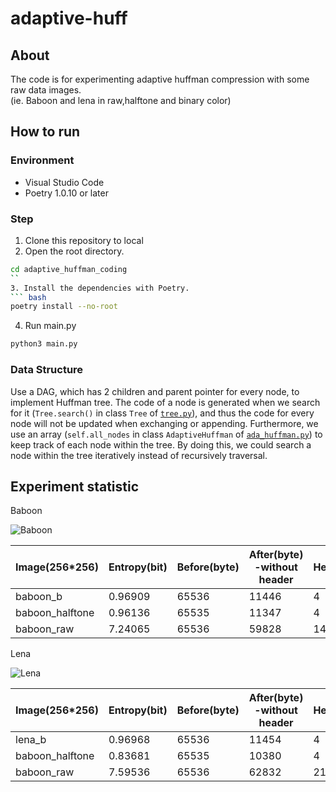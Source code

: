 # adaptive-huff
  
## About 

The code is for experimenting adaptive huffman compression with some raw data images.  
(ie. Baboon and lena in raw,halftone and binary color)

## How to run 

### Environment  

* Visual Studio Code
* Poetry 1.0.10 or later

### Step 
1. Clone this repository to local
2. Open the root directory.
``` bash
cd adaptive_huffman_coding
``
3. Install the dependencies with Poetry.
``` bash
poetry install --no-root
```
4. Run main.py
``` bash
python3 main.py
```

### Data Structure

Use a DAG, which has 2 children and parent pointer for every node, to implement Huffman tree. The code of a node is generated when we search for it (`Tree.search()` in class `Tree` of [`tree.py`](/adaptive_huffman/tree.py)), and thus the code for every node will not be updated when exchanging or appending. Furthermore, we use an array (`self.all_nodes` in class `AdaptiveHuffman` of [`ada_huffman.py`](/adaptive_huffman/ada_huffman.py)) to keep track of each node within the tree. By doing this, we could search a node within the tree iteratively instead of recursively traversal.
 

## Experiment statistic

Baboon 
  
![Baboon](https://github.com/yppan/rusty-classic-huffman-for-img/blob/main/Data/PNG/baboon.png)

| Image(256*256)  | Entropy(bit) | Before(byte) | After(byte) -without header | Header(byte) | Compression Rate |
|-----------------|--------------|--------------|-----------------------------|--------------|------------------|
| baboon_b        | 0.96909      | 65536        | 11446                       | 4            | xxxxx%           |
| baboon_halftone | 0.96136      | 65535        | 11347                       | 4            | xxxxx%           |
| baboon_raw      | 7.24065      | 65536        | 59828                       | 146          | xxxxx%            |

Lena 
  
![Lena](https://github.com/yppan/rusty-classic-huffman-for-img/blob/main/Data/PNG/lena.png)

| Image(256*256)  | Entropy(bit) | Before(byte) | After(byte) -without header | Header(byte) | Compression Rate |
|-----------------|--------------|--------------|-----------------------------|--------------|------------------|
| lena_b          | 0.96968      | 65536        | 11454                       | 4            | xxxxx%           |
| baboon_halftone | 0.83681      | 65535        | 10380                        | 4            | xxxxx%           |
| baboon_raw      | 7.59536      | 65536        | 62832                       | 214          | xxxxx%            |
